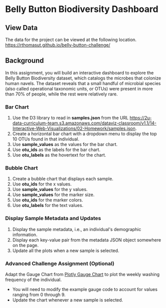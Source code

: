 # Belly Button Biodiversity Dashboard

## View Data
The data for the project can be viewed at the following location.
https://rthomasut.github.io/belly-button-challenge/

## Background

In this assignment, you will build an interactive dashboard to explore the Belly Button Biodiversity dataset, which catalogs the microbes that colonize human navels. The dataset reveals that a small handful of microbial species (also called operational taxonomic units, or OTUs) were present in more than 70% of people, while the rest were relatively rare.

### Bar Chart

1. Use the D3 library to read in **samples.json** from the URL https://2u-data-curriculum-team.s3.amazonaws.com/dataviz-classroom/v1.1/14-Interactive-Web-Visualizations/02-Homework/samples.json.
2. Create a horizontal bar chart with a dropdown menu to display the top 10 OTUs found in that individual.
3. Use **sample_values** as the values for the bar chart.
4. Use **otu_ids** as the labels for the bar chart.
5. Use **otu_labels** as the hovertext for the chart.

### Bubble Chart

1. Create a bubble chart that displays each sample.
2. Use **otu_ids** for the x values.
3. Use **sample_values** for the y values.
4. Use **sample_values** for the marker size.
5. Use **otu_ids** for the marker colors.
6. Use **otu_labels** for the text values.

### Display Sample Metadata and Updates

1. Display the sample metadata, i.e., an individual's demographic information.
2. Display each key-value pair from the metadata JSON object somewhere on the page.
3. Update all the plots when a new sample is selected.

### Advanced Challenge Assignment (Optional)

Adapt the Gauge Chart from [Plotly Gauge Chart](https://plot.ly/javascript/gauge-charts/) to plot the weekly washing frequency of the individual.

- You will need to modify the example gauge code to account for values ranging from 0 through 9.
- Update the chart whenever a new sample is selected.
